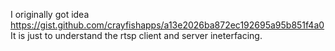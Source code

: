 I originally got idea https://gist.github.com/crayfishapps/a13e2026ba872ec192695a95b851f4a0
It is just to understand the rtsp client and server ineterfacing.
